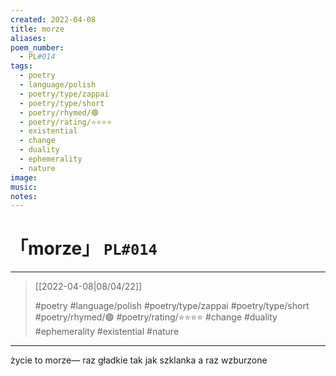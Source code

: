 ```yaml
---
created: 2022-04-08
title: morze
aliases:
poem_number:
  - PL#014
tags:
  - poetry
  - language/polish
  - poetry/type/zappai
  - poetry/type/short
  - poetry/rhymed/🟢
  - poetry/rating/⭐⭐⭐⭐
  - existential
  - change
  - duality
  - ephemerality
  - nature
image:
music:
notes:
---
```

# 「morze」 `PL#014`

---

> [[2022-04-08|08/04/22]]
> 
> #poetry 
> #language/polish 
> #poetry/type/zappai #poetry/type/short 
> #poetry/rhymed/🟢 
> #poetry/rating/⭐⭐⭐⭐ 
> #change #duality #ephemerality #existential #nature 

---

życie to morze—
raz gładkie tak jak szklanka
a raz wzburzone